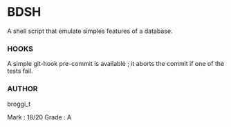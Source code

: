 # BDSH

A shell script that emulate simples features of a database.

### HOOKS

A simple git-hook pre-commit is available ; it aborts the commit if one of the tests fail.

### AUTHOR

broggi_t

Mark : 18/20
Grade : A
